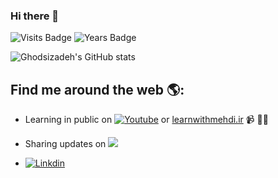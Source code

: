### Hi there 👋
![Visits Badge](https://badges.pufler.dev/visits/ghodsizadeh/ghodsizadeh)
![Years Badge](https://badges.pufler.dev/years/ghodsizadeh)

![Ghodsizadeh's GitHub stats](https://github-readme-stats.vercel.app/api?username=ghodsizadeh&show_icons=true)


## Find me around the web 🌎: 
- Learning in public on [![Youtube](https://img.shields.io/badge/YouTube-FF0000?style=for-the-badge&logo=youtube&logoColor=white)](https://youtube.com/channel/UCF3v_GwH3Jg2c-V3hRwmcbg) or <a href="https://learnwithmehdi.ir">learnwithmehdi.ir</a> 📹 ✍🏾

- Sharing updates on <a href="https://twitter.com/mghodsizadeh/"><img src='https://img.shields.io/badge/Twitter-1DA1F2?style=for-the-badge&logo=twitter&logoColor=white'/></a>

- [![Linkdin](https://img.shields.io/badge/LinkedIn-0077B5?style=for-the-badge&logo=linkedin&logoColor=white)](https://www.linkedin.com/in/mehdi-ghodsizadeh-27401252/)

<!-- [![Top Langs](https://github-readme-stats.vercel.app/api/top-langs/?username=ghodsizadeh)](https://github.com/anuraghazra/github-readme-stats) -->

<!--
**ghodsizadeh/ghodsizadeh** is a ✨ _special_ ✨ repository because its `README.md` (this file) appears on your GitHub profile.

Here are some ideas to get you started:

- 🔭 I’m currently working on ...
- 🌱 I’m currently learning ...
- 👯 I’m looking to collaborate on ...
- 🤔 I’m looking for help with ...
- 💬 Ask me about ...
- 📫 How to reach me: ...
- 😄 Pronouns: ...
- ⚡ Fun fact: ...
-->
